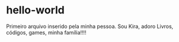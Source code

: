# hello-world
Primeiro arquivo inserido pela minha pessoa.
Sou Kira, adoro  Livros, códigos, games, minha família!!!! 
